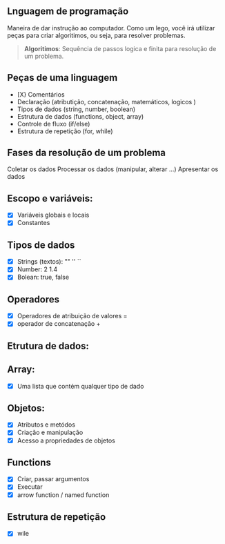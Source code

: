 ## Lnguagem de programação

Maneira de dar instrução ao computador.
Como um lego, você irá utilizar peças para criar algoritimos, ou seja, para resolver problemas.

>    **Algoritimos**: Sequência   de passos logica e finita para resolução de um problema.

## Peças de uma linguagem

- [X} Comentários
- Declaração (atributição, concatenação, matemáticos, logicos )
- Tipos de dados (string, number, boolean)
- Estrutura de dados (functions, object, array)
- Controle de fluxo (if/else)
- Estrutura de repetição (for, while)


## Fases da resolução de um problema

Coletar os dados
Processar os dados (manipular, alterar ...)
Apresentar os dados

## Escopo e variáveis:

- [X] Variáveis globais e locais
- [X] Constantes

## Tipos de dados 

- [X] Strings (textos): "" '' ``
- [X] Number: 2 1.4
- [X] Bolean: true, false

## Operadores

- [X] Operadores de atribuição de valores = 
- [X] operador de concatenação +

## Etrutura de dados:

## Array:

- [X] Uma lista que contém qualquer tipo de dado

## Objetos:

- [X] Atributos e metódos 
- [X] Criação e manipulação
- [x] Acesso a propriedades de objetos

## Functions

- [X] Criar, passar argumentos
- [X] Executar
- [x] arrow function / named function

## Estrutura de repetição

- [X] wile
